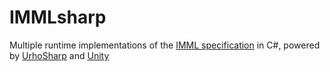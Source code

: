 # IMMLsharp
Multiple runtime implementations of the [IMML specification](https://github.com/craigomatic/IMML) in C#, powered by [UrhoSharp](https://github.com/xamarin/urho/) and [Unity](https://unity.com/) 


